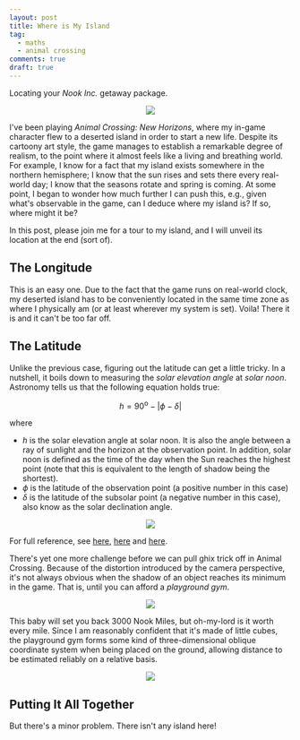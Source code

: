 ```yaml
---
layout: post
title: Where is My Island
tag:
  - maths
  - animal crossing
comments: true
draft: true
---
```


Locating your _Nook Inc._ getaway package.

<div align="center">
  <img src="https://shawenyao.github.io/Photos/Animal Crossing/001.jpg" />
</div>

I've been playing _Animal Crossing: New Horizons_, where my in-game character flew to a deserted island in order to start a new life. Despite its cartoony art style, the game manages to establish a remarkable degree of realism, to the point where it almost feels like a living and breathing world. For example, I know for a fact that my island exists somewhere in the northern hemisphere; I know that the sun rises and sets there every real-world day; I know that the seasons rotate and spring is coming. At some point, I began to wonder how much further I can push this, e.g., given what's observable in the game, can I deduce where my island is? If so, where might it be?

In this post, please join me for a tour to my island, and I will unveil its location at the end (sort of).

## The Longitude
This is an easy one. Due to the fact that the game runs on real-world clock, my deserted island has to be conveniently located in the same time zone as where I physically am (or at least wherever my system is set). Voila! There it is and it can't be too far off.

## The Latitude
Unlike the previous case, figuring out the latitude can get a little tricky. In a nutshell, it boils down to measuring the _solar elevation angle_ at _solar noon_. Astronomy tells us that the following equation holds true:

$$
h = 90^\text{o} - \left| \phi - \delta \right|
$$

where
* $h$ is the solar elevation angle at solar noon. It is also the angle between a ray of sunlight and the horizon at the observation point. In addition, solar noon is defined as the time of the day when the Sun reaches the highest point (note that this is equivalent to the length of shadow being the shortest).
* $\phi$ is the latitude of the observation point (a positive number in this case)
* $\delta$ is the latitude of the subsolar point (a negative number in this case), also know as the solar declination angle.

<div align="center">
  <img src="https://shawenyao.github.io/R/output/animal_crossing/1_label.png" />
</div>

For full reference, see [here](https://en.wikipedia.org/wiki/Solar_zenith_angle), [here](https://commons.wvc.edu/rdawes/ASTR217/Gnomon.pdf) and [here](https://vortex.plymouth.edu/sun/sun4a.html).

There's yet one more challenge before we can pull ghix trick off in Animal Crossing. Because of the distortion introduced by the camera perspective, it's not always obvious when the shadow of an object reaches its minimum in the game. That is, until you can afford a _playground gym_.

<div align="center">
  <img src="https://shawenyao.github.io/Photos/Animal Crossing/002.jpg" />
</div>

This baby will set you back 3000 Nook Miles, but oh-my-lord is it worth every mile. Since I am reasonably confident that it's made of little cubes, the playground gym forms some kind of three-dimensional oblique coordinate system when being placed on the ground, allowing distance to be estimated reliably on a relative basis.

<div align="center">
  <img src="https://shawenyao.github.io/Photos/Animal Crossing/003.jpg" />
</div>

## Putting It All Together

But there's a minor problem. There isn't any island here!
